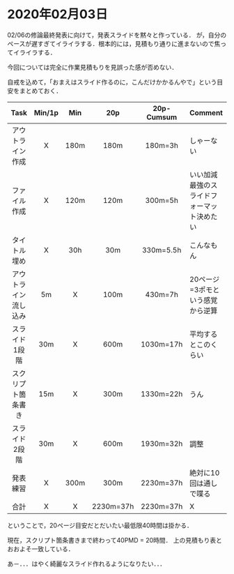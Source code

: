 # 2020年02月03日 

02/06の修論最終発表に向けて，発表スライドを黙々と作っている．
が，自分のペースが遅すぎてイライラする．根本的には，見積もり通りに進まないので焦ってイライラする．


今回については完全に作業見積もりを見誤った感が否めない．


自戒を込めて，「おまえはスライド作るのに，こんだけかかるんやで」という目安をまとめておく．



|Task|Min/1p|Min|20p|20p-Cumsum|Comment|
|:-:|:-:|:-:|:-:|:-:|:--|
|アウトライン作成|X|180m|180m|180m=3h|しゃーない|
|ファイル作成|X|120m|120m|300m=5h|いい加減最強のスライドフォーマット決めたい|
|タイトル埋め|X|30h|30m|330m=5.5h|こんなもん|
|アウトライン流し込み|5m|X|100m|430m=7h|20ページ=3ポモという感覚から逆算|
|スライド1段階|30m|X|600m|1030m=17h|平均するとこのくらい|
|スクリプト箇条書き|15m|X|300m|1330m=22h|うん|
|スライド2段階|30m|X|600m|1930m=32h|調整|
|発表練習|X|300m|300m|2230m=37h|絶対に10回は通しで喋る|
|合計|X|X|2230m=37h|2230m=37h|X|


ということで，20ページ目安だとだいたい最低限40時間は掛かる．

現在，スクリプト箇条書きまで終わって40PMD = 20時間．
上の見積もり表とおおよそ一致している．


あ－．．．はやく綺麗なスライド作れるようになりたい．．．


